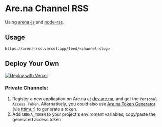 # Are.na Channel RSS

Using [arena-js](https://github.com/ivangreene/arena-js) and [node-rss](https://github.com/dylang/node-rss).

## Usage

`https://arena-rss.vercel.app/feed/<channel-slug>`

## Deploy Your Own

[![Deploy with Vercel](https://vercel.com/button)](https://vercel.com/new/project?template=https://github.com/garrying/arena-channel-rss/tree/master)

### Private Channels:
1. Register a new application on Are.na at [dev.are.na](https://dev.are.na/), and get the `Personal Access Token`. Alternatively, you could also use [Are.na Token Generator](http://arena-token-gen.now.sh) (via [tttimur](https://github.com/tttimur)) to generate a token.
2. Add `ARENA_TOKEN` to your project's enviroment variables, copy/paste the generated access token
